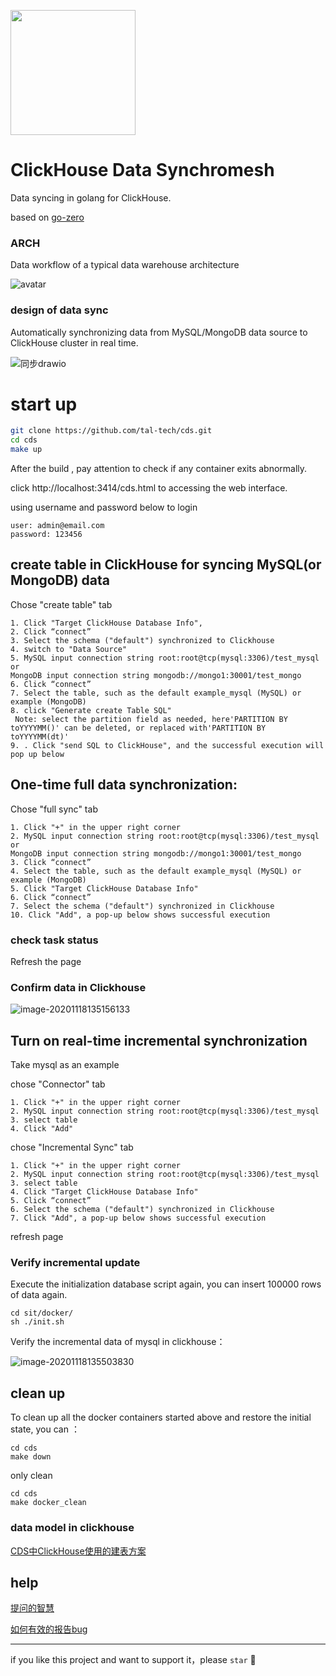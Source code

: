 <p align="left">
  <img width ="200px" src="https://github.com/tal-tech/cds/raw/master/doc/logo.png">
</p>

# ClickHouse Data Synchromesh
Data syncing in golang for ClickHouse.


based on [go-zero](https://github.com/tal-tech/go-zero) 

### ARCH

Data workflow of a typical data warehouse architecture 

![avatar](https://github.com/tal-tech/cds/raw/master/doc/clickhouse_arch.png)

### design of data sync

Automatically synchronizing data from MySQL/MongoDB data source to ClickHouse cluster in real time.

![同步drawio](https://github.com/tal-tech/cds/raw/master/doc/%E5%90%8C%E6%AD%A5drawio.png)


# start up

```bash
git clone https://github.com/tal-tech/cds.git
cd cds
make up
```

After the build , pay attention to check if any container exits abnormally.

click http://localhost:3414/cds.html to accessing the web interface.


using username and password below to login
```
user: admin@email.com
password: 123456
```
## create table in ClickHouse for syncing MySQL(or MongoDB) data

Chose "create table" tab

```
1. Click "Target ClickHouse Database Info",
2. Click “connect”
3. Select the schema ("default") synchronized to Clickhouse
4. switch to "Data Source" 
5. MySQL input connection string root:root@tcp(mysql:3306)/test_mysql
or
MongoDB input connection string mongodb://mongo1:30001/test_mongo
6. Click “connect”
7. Select the table, such as the default example_mysql (MySQL) or example (MongoDB)
8. click "Generate create Table SQL" 
 Note: select the partition field as needed, here'PARTITION BY toYYYYMM()' can be deleted, or replaced with'PARTITION BY toYYYYMM(dt)'
9. . Click "send SQL to ClickHouse", and the successful execution will pop up below
```


## One-time full data synchronization:
Chose "full sync" tab
```
1. Click "+" in the upper right corner
2. MySQL input connection string root:root@tcp(mysql:3306)/test_mysql
or
MongoDB input connection string mongodb://mongo1:30001/test_mongo
3. Click “connect”
4. Select the table, such as the default example_mysql (MySQL) or example (MongoDB)
5. Click "Target ClickHouse Database Info"
6. Click “connect”
7. Select the schema ("default") synchronized in Clickhouse
10. Click "Add", a pop-up below shows successful execution
```


### check task status
Refresh the page 


### Confirm data in Clickhouse

![image-20201118135156133](doc/image-20201118135156133.png)

## Turn on real-time incremental synchronization

Take mysql as an example

chose "Connector" tab
```
1. Click "+" in the upper right corner
2. MySQL input connection string root:root@tcp(mysql:3306)/test_mysql
3. select table 
4. Click "Add"
```
chose "Incremental Sync" tab

```
1. Click "+" in the upper right corner
2. MySQL input connection string root:root@tcp(mysql:3306)/test_mysql
3. select table 
4. Click "Target ClickHouse Database Info"
5. Click “connect”
6. Select the schema ("default") synchronized in Clickhouse
7. Click "Add", a pop-up below shows successful execution
```
refresh page

### Verify incremental update
Execute the initialization database script again, you can insert 100000 rows of data again.

```
cd sit/docker/
sh ./init.sh
```

Verify the incremental data of mysql in clickhouse：

![image-20201118135503830](doc/image-20201118135503830.png)

## clean up
To clean up all the docker containers started above and restore the initial state, you can ：

```
cd cds
make down
```

only clean 

```
cd cds
make docker_clean
```


### data model in clickhouse
[CDS中ClickHouse使用的建表方案](doc/CDS中ClickHouse使用的建表方案.md)

## help

[提问的智慧](https://github.com/ryanhanwu/How-To-Ask-Questions-The-Smart-Way/blob/main/README-zh_CN.md)

[如何有效的报告bug](https://www.chiark.greenend.org.uk/~sgtatham/bugs-cn.html)

---

if you like this project and want to support it，please `star` 🤝

